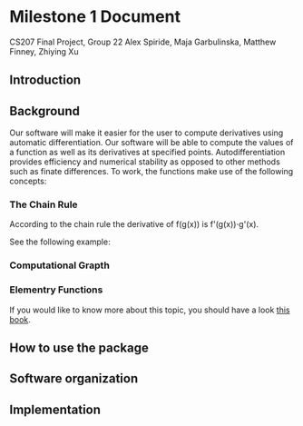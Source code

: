 # Milestone 1 Document
CS207 Final Project, Group 22
Alex Spiride, Maja Garbulinska, Matthew Finney, Zhiying Xu

## Introduction

## Background

Our software will make it easier for the user to compute derivatives using automatic differentiation. Our software will be able to compute the values of a function as well as its derivatives at specified points. Autodifferentiation provides efficiency and numerical stability as opposed to other methods such as finate differences. To work, the functions make use of the following concepts:

### The Chain Rule

According to the chain rule the derivative of f(g(x)) is f'(g(x))⋅g'(x).

See the following example: 


### Computational Grapth
### Elementry Functions



If you would like to know more about this topic, you should have a look [this book](https://arxiv.org/pdf/1411.0583.pdf).

## How to use the package

## Software organization

## Implementation
